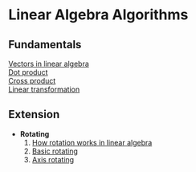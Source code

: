 # Linear Algebra Algorithms

## Fundamentals
[Vectors in linear algebra]() <br/>
[Dot product]() <br/>
[Cross product]() <br/>
[Linear transformation]() <br/>

## Extension
- **Rotating**
  1. [How rotation works in linear algebra]()
  3. [Basic rotating]()
  4. [Axis rotating]()
